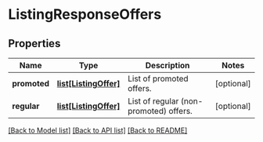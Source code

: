 # ListingResponseOffers

## Properties
Name | Type | Description | Notes
------------ | ------------- | ------------- | -------------
**promoted** | [**list[ListingOffer]**](ListingOffer.md) | List of promoted offers. | [optional] 
**regular** | [**list[ListingOffer]**](ListingOffer.md) | List of regular (non-promoted) offers. | [optional] 

[[Back to Model list]](../README.md#documentation-for-models) [[Back to API list]](../README.md#documentation-for-api-endpoints) [[Back to README]](../README.md)


